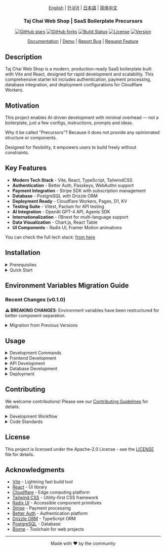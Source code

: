 <div align="center">

[English](README.md) | [한국어](../ko/README.md) | [日本語](../ja/README.md) | [简体中文](../zh/README.md)

### Taj Chai Web Shop | SaaS Boilerplate Precursors

[![GitHub stars](https://img.shields.io/github/stars/morisono/chai-shop-p?style=social)](https://github.com/morisono/chai-shop-p/stargazers)
[![GitHub forks](https://img.shields.io/github/forks/morisono/chai-shop-p?style=social)](https://github.com/morisono/chai-shop-p/network/members)
[![Build Status](https://img.shields.io/github/actions/workflow/status/morisono/chai-shop-p/ci.yml?branch=main)](https://github.com/morisono/chai-shop-p/actions)
[![License](https://img.shields.io/badge/license-Apache%202.0-blue.svg)](LICENSE)
[![Version](https://img.shields.io/github/package-json/v/morisono/chai-shop-p)](package.json)

[Documentation](https://github.com/morisono/chai-shop-p/wiki) | [Demo](https://vite-saas-demo.workers.dev) | [Report Bug](https://github.com/morisono/chai-shop-p/issues) | [Request Feature](https://github.com/morisono/chai-shop-p/issues)

</div>


## Description

Taj Chai Web Shop is a modern, production-ready SaaS boilerplate built with Vite and React, designed for rapid development and scalability. This comprehensive starter kit includes authentication, payment processing, database integration, and deployment configurations for Cloudflare Workers.

## Motivation

This project enables AI-driven development with minimal overhead — not a boilerplate, just a few configs, instructions, prompts and ideas.

Why it be called "Precursors"? Because it does not provide any opinionated structure or components.

Designed for flexibility, it empowers users to build freely without constraints.

## Key Features

- **Modern Tech Stack** - Vite, React, TypeScript, TailwindCSS
- **Authentication** - Better Auth, Passkeys, WebAuthn support
- **Payment Integration** - Stripe SDK with subscription management
- **Database** - PostgreSQL with Drizzle ORM
- **Deployment Ready** - Cloudflare Workers, Pages, D1, KV
- **Testing Suite** - Vitest, Pactum for API testing
- **AI Integration** - OpenAI GPT-4 API, Agents SDK
- **Internationalization** - i18next for multi-language support
- **Data Visualization** - Chart.js, React Table
- **UI Components** - Radix UI, Framer Motion animations

You can check the full tech stack: [from here](../../.idea/tech_stack.yaml)

## Installation

<details><summary>Prerequisites</summary>

- Node.js 20+ or Bun
- pnpm (recommended) or npm
- PostgreSQL database
- Cloudflare account (for deployment)

</details>

<details><summary>Quick Start</summary>

1. **Clone the repository**
   ```bash
   git clone https://github.com/morisono/chai-shop-p.git
   cd chai-shop-p
   ```

2. **Install dependencies**
   ```bash
   pnpm install
   ```

3. **Set up environment variables**

   **Root Level Configuration:**
   ```bash
   cp .env.example .env.local
   ```

   **Database Configuration:**
   ```bash
   cp db/.env.example db/.env.local
   ```

   **Infrastructure Configuration:**
   ```bash
   cp infra/.env.example infra/.env.local
   ```

   Edit each `.env.local` file with your specific configuration.

4. **Configure Database Environment**

   In `db/.env.local`, set:
   ```bash
   # Database Configuration
   DATABASE_URL=postgresql://user:password@localhost:5432/auth_db

   # Audit Configuration
   AUDIT_BATCH_SIZE=100
   AUDIT_FLUSH_INTERVAL=5000
   AUDIT_RETENTION_DAYS=2555
   ```

5. **Configure Infrastructure Environment**

   In `infra/.env.local`, set:
   ```bash
   # Environment Configuration
   ENVIRONMENT=development

   # Cloudflare Configuration
   CF_ACCOUNT_ID=your-cloudflare-account-id
   CF_KV_NAMESPACE=your-kv-namespace-id
   CF_API_TOKEN=your-cloudflare-api-token
   CF_R2_ACCESS_KEY_ID=your-r2-access-key
   CF_R2_SECRET_ACCESS_KEY=your-r2-secret-key
   CF_R2_BUCKET=auth-storage

   # Supabase Configuration
   SUPABASE_URL=your-supabase-url
   SUPABASE_ANON_KEY=your-supabase-anon-key
   SUPABASE_SERVICE_ROLE_KEY=your-supabase-service-role-key
   ```

6. **Run database migrations**
   ```bash
   pnpm db:generate
   pnpm db:migrate
   pnpm db:seed
   ```

7. **Start development server**
   ```bash
   pnpm dev
   ```

The application will be available at `http://localhost:5173`

</details>

## Environment Variables Migration Guide

### Recent Changes (v0.1.0)

**⚠️ BREAKING CHANGES**: Environment variables have been restructured for better component separation.

<details><summary>Migration from Previous Versions</summary>

**Old Structure (Deprecated):**
```bash
# All variables in single .env file
DATABASE_URL=...
CF_ACCOUNT_ID=...
GOOGLE_CLIENT_ID=...
# ... all other variables
```

**New Structure (Current):**

**Root `.env.local`:**
```bash
# Better Auth Configuration
BETTER_AUTH_SECRET=your-super-secret-key-here
BETTER_AUTH_DOMAIN=localhost
BETTER_AUTH_AUDIENCE=http://localhost:5173

# OAuth Providers
GOOGLE_CLIENT_ID=your-google-client-id
GOOGLE_CLIENT_SECRET=your-google-client-secret
X_TWITTER_CLIENT_ID=your-twitter-client-id
X_TWITTER_CLIENT_SECRET=your-twitter-client-secret

# Security Configuration
SESSION_TIMEOUT=900
REFRESH_TOKEN_LIFETIME=86400
SECURITY_LEVEL=low
DEBUG_AUTH=true
MFA_REQUIRED=false

# Server Configuration
PORT=3001
HOST=0.0.0.0
LOG_LEVEL=info
APP_VERSION=1.0.0

# Frontend Configuration
FRONTEND_URL=http://localhost:5173
```

**Database `db/.env.local`:**
```bash
# Database Configuration
DATABASE_URL=postgresql://user:password@localhost:5432/auth_db

# Audit Configuration
AUDIT_BATCH_SIZE=100
AUDIT_FLUSH_INTERVAL=5000
AUDIT_RETENTION_DAYS=2555

# Development Mock Auth Users
# admin@dev:temp123 (admin role)
# user@dev:temp123 (user role)
# manager@dev:temp123 (manager role)
```

**Infrastructure `infra/.env.local`:**
```bash
# Environment Configuration
ENVIRONMENT=development

# Cloudflare Configuration
CF_ACCOUNT_ID=your-cloudflare-account-id
CF_KV_NAMESPACE=your-kv-namespace-id
CF_API_TOKEN=your-cloudflare-api-token
CF_R2_ACCESS_KEY_ID=your-r2-access-key
CF_R2_SECRET_ACCESS_KEY=your-r2-secret-key
CF_R2_BUCKET=auth-storage

# External Logging (for production)
CF_LOGPUSH_ENDPOINT=https://logs.example.com/cloudflare
CF_LOGPUSH_TOKEN=your-logpush-token
SPLUNK_ENDPOINT=https://splunk.example.com/services/collector
SPLUNK_TOKEN=your-splunk-token

# Monitoring and Alerts
ALERT_WEBHOOK=https://alerts.example.com/webhook

# Supabase
SUPABASE_URL=your-supabase-url
SUPABASE_ANON_KEY=your-supabase-anon-key
SUPABASE_SERVICE_ROLE_KEY=your-supabase-service-role-key
SUPABASE_FUNCTIONS_URL=https://supabase-project.supabase.co/functions/v1
```

**Migration Steps:**

1. **Backup existing configuration:**
   ```bash
   cp .env.local .env.backup
   ```

2. **Create new structure:**
   ```bash
   cp .env.example .env.local
   cp db/.env.example db/.env.local
   cp infra/.env.example infra/.env.local
   ```

3. **Migrate variables to appropriate files:**
   - Move database-related variables to `db/.env.local`
   - Move Cloudflare/Supabase variables to `infra/.env.local`
   - Keep auth and server variables in root `.env.local`

4. **Update scripts and imports:**
   - Database scripts now read from `db/.env.local`
   - Infrastructure scripts read from `infra/.env.local`
   - Main application reads from root `.env.local`

</details>

## Usage

<details><summary>Development Commands</summary>

```bash
# Start development server (both client and server)
pnpm dev

# Start individual services
pnpm dev:client    # Frontend only
pnpm dev:server    # Backend only

# Build for production
pnpm build

# Build individual components
pnpm build:client    # Frontend
pnpm build:server    # Backend
pnpm build:drizzle   # Database
pnpm build:zod       # Validation schemas

# Run tests
pnpm test

# Run linting and formatting
pnpm lint
pnpm lint:fix
pnpm format
pnpm format:check

# Type checking and dependency analysis
pnpm check-types
pnpm check:unused
pnpm check:deps
pnpm check:all

# Database operations
pnpm db:generate    # Generate migrations
pnpm db:migrate     # Run migrations
pnpm db:push        # Push schema changes
pnpm db:seed        # Seed database
pnpm db:studio      # Open Drizzle Studio

# Storybook development
pnpm storybook
pnpm storybook:build
```

</details>

<details><summary>Frontend Development</summary>

The frontend is built with Vite and React, providing:

```tsx
// Example component with authentication
import { useAuth } from '@/hooks/useAuth'
import { Button } from '@/components/ui/button'

export function Dashboard() {
  const { user, logout } = useAuth()

  return (
    <div>
      <h1>Welcome, {user?.name}</h1>
      <Button onClick={logout}>Logout</Button>
    </div>
  )
}
```

**Development Server:**
```bash
pnpm dev:client
# Runs on http://localhost:5173
```

</details>

<details><summary>API Development</summary>

The API is built with Cloudflare Workers:

```typescript
// Example API handler
import { createHandler } from '@/utils/handler'

export const getUserProfile = createHandler(async (request, env) => {
  const userId = await validateAuth(request)
  const user = await db.query.users.findFirst({
    where: eq(users.id, userId)
  })
  return Response.json(user)
})
```

**Development Server:**
```bash
pnpm dev:server
# Runs on http://localhost:3001
```

</details>

<details><summary>Database Development</summary>

Database operations using Drizzle ORM:

```typescript
// Example database query
import { db } from '@/db'
import { users } from '@/db/orm/users'

// Create user
const newUser = await db.insert(users).values({
  email: 'user@example.com',
  name: 'John Doe'
}).returning()

// Query users
const allUsers = await db.select().from(users)
```

**Database Commands:**
```bash
# Generate new migration
pnpm db:generate

# Apply migrations
pnpm db:migrate

# Open database studio
pnpm db:studio
```

</details>

<details><summary>Deployment</summary>

Deploy to Cloudflare:

```bash
# Deploy everything
pnpm deploy

# Deploy individual components
pnpm deploy:api        # Backend API
pnpm deploy:frontend   # Frontend app

# Environment-specific deployments
NODE_ENV=production pnpm deploy
NODE_ENV=staging pnpm deploy
```

**Environment Configuration for Deployment:**

Ensure your production environment variables are set in:
- Cloudflare Workers dashboard for API
- Cloudflare Pages dashboard for frontend
- Database provider for database connections

</details>

## Contributing

We welcome contributions! Please see our [Contributing Guidelines](CONTRIBUTING.md) for details.

<details><summary>Development Workflow</summary>

1. **Fork/Clone the repository:**
   ```bash
   git clone https://github.com/morisono/chai-shop-p.git
   cd chai-shop-p
   ```

2. **Create worktree (recommended):**
   ```bash
   git worktree add -b feature/123 .worktrees/feature/123 origin/main
   ```

3. **Set up environment:**
   ```bash
   cd .worktrees/feature/123
   pnpm install
   cp .env.example .env.local
   cp db/.env.example db/.env.local
   cp infra/.env.example infra/.env.local
   ```

4. **Make changes following our coding standards:**
   ```bash
   $EDITOR .worktrees/feature/123
   ```

5. **Run tests and linting:**
   ```bash
   pnpm test
   pnpm lint
   pnpm check:all
   ```

6. **Commit and push:**
   ```bash
   git commit -m 'feat: add amazing feature'
   git push origin feature/123
   ```

7. **Open Pull Request:**
   ```bash
   gh pr create
   ```

**Common Development Tasks:**

```bash
# New Feature: create worktree, code, test, push
git worktree add -b feature/new-auth .worktrees/feature/new-auth origin/main

# Code Review: rebase onto main, run linters, open PR
git rebase origin/main
pnpm lint:fix
gh pr create

# Major Update: branch from release, update version, merge back to main
git checkout -b release/v1.1.0
npm version minor
git merge main
```

For more details, see our [Git Flow Rules](../../.github/instructions/git-flow-rules.instructions.md).

</details>

<details><summary>Code Standards</summary>

- **TypeScript** for type safety
- **Biome** for linting and formatting
- **Conventional Commits** for commit messages
- **Component Testing** with Vitest
- **End-to-End Testing** with Playwright

**Code Quality Checks:**
```bash
pnpm check:all          # Run all checks
pnpm check-types        # TypeScript type checking
pnpm check:unused       # Find unused code
pnpm check:deps         # Check circular dependencies
```

For more details, see our [Project Rules](../../.github/prompts/essential/project_rules.yaml).

</details>

## License

This project is licensed under the Apache-2.0 License - see the [LICENSE](LICENSE) file for details.

## Acknowledgments

- [Vite](https://vitejs.dev/) - Lightning fast build tool
- [React](https://reactjs.org/) - UI library
- [Cloudflare](https://cloudflare.com/) - Edge computing platform
- [Tailwind CSS](https://tailwindcss.com/) - Utility-first CSS framework
- [Radix UI](https://radix-ui.com/) - Accessible component primitives
- [Stripe](https://stripe.com/) - Payment processing
- [Better Auth](https://better-auth.com/) - Authentication platform
- [Drizzle ORM](https://orm.drizzle.team/) - TypeScript ORM
- [PostgreSQL](https://postgresql.org/) - Database
- [Biome](https://biomejs.dev/) - Toolchain for web projects

---

<div align="center">
Made with ❤️ by the community
</div>
